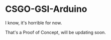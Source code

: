 ﻿# CSGO-GSI-Arduino

I know, it's horrible for now.

That's a Proof of Concept, will be updating soon.
